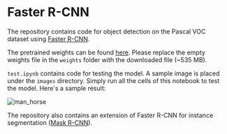 # Faster R-CNN

The repository contains code for object detection on the Pascal VOC dataset using [Faster R-CNN](https://arxiv.org/pdf/1506.01497.pdf). 

The pretrained weights can be found [here](https://drive.google.com/file/d/1EUcjFZNp1BAHF2UwlzGgJ_43v9CPmlBC/view?usp=sharing). Please replace the empty weights file in the `weights` folder with the downloaded file (~535 MB).

`test.ipynb` contains code for testing the model. A sample image is placed under the `images` directory. Simply run all the cells of this notebook to test the model. Here's a sample result:

![man_horse](https://i.imgur.com/HjJ4ULM.png "Testing Faster R-CNN")

The repository also contains an extension of Faster R-CNN for instance segmentation ([Mask R-CNN](https://arxiv.org/pdf/1703.06870.pdf)).
